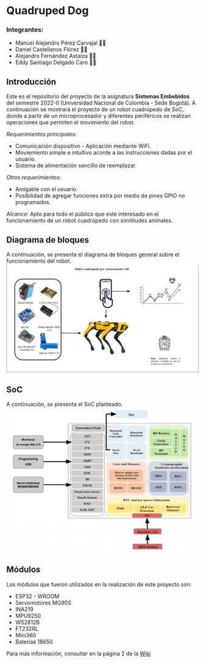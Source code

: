 #  Quadruped Dog
 ### Integrantes:
 * Manuel Alejandro Pérez Carvajal 🧑‍🔧
 * Daniel Castellanos Flórez 🧑‍💻
 * Alejandro Fernández Astaiza 🧑‍💼
 * Eddy Santiago Delgado Caro 🧑🔬

  ## Introducción
  Este es el repositorio del proyecto de la asignatura **Sistemas Embebidos** del semestre 2022-II (Universidad Nacional de Colombia - Sede Bogotá). A continuación se mostrará el proyecto de un robot cuadrúpedo de SoC, donde a partir de un microprocesador y diferentes periféricos se realizan operaciones que permiten el movimiento del robot.

  *Requerimientos principales:* 
  * Comunicación dispositivo - Aplicación mediante WiFi.
  * Moviemiento simple e intuitivo acorde a las instrucciones dadas por el usuario.
  * Sistema de alimentación sencillo de reemplazar.

  *Otros requerimientos:* 
  * Amigable con el usuario.
  * Posibilidad de agregar funciones extra por medio de pines GPIO no programados.

  *Alcance:* Apto para todo el público que este interesado en el funcionamiento de un robot cuadrúpedo con similitudes animales.

  ## Diagrama de bloques
  A continuación, se presenta el diagrama de bloques general sobre el funcionamiento del robot.
    ![image1](/multimedia/Imagenes/introduccion/diagramabloques2.png)
  ## SoC
  A continuación, se presenta el SoC planteado.
    ![image2](/multimedia/Imagenes/introduccion/SOC2.jpg)

  ## Módulos
  Los módulos que fueron utilizados en la realización de este proyecto son:
  * ESP32 - WROOM 
  * Servomotores MG90S
  * INA219
  * MPU9250 
  * WS2812B
  * FT232RL
  * Mini360
  * Baterías 18650

  Para más información, consultar en la página 2 de la [Wiki](https://github.com/manperezca/quadruped-gas-detector/wiki/2.-M%C3%B3dulos)
